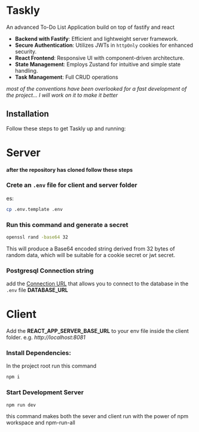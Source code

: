 
# Taskly

An advanced To-Do List Application build on top of fastify and react


- **Backend with Fastify**: Efficient and lightweight server framework.
- **Secure Authentication**: Utilizes JWTs in `httpOnly` cookies for enhanced security.
- **React Frontend**: Responsive UI with component-driven architecture.
- **State Management**: Employs Zustand for intuitive and simple state handling.
- **Task Management**: Full CRUD operations

*most of the conventions have been overlooked for a fast development of the project... I will work on it to make it better*

## Installation
Follow these steps to get Taskly up and running:
# Server
#### after the repository has cloned follow these steps ####

### Crete an ``.env`` file for client and server folder
es:

```bash
cp .env.template .env
```

### Run this command and generate a secret
```bash
openssl rand -base64 32
```
This will produce a Base64 encoded string derived from 32 bytes of random data, which will be suitable for a cookie secret or jwt secret.

### Postgresql Connection string
add the [Connection URL](https://www.prisma.io/docs/concepts/database-connectors/postgresql#base-url-and-path)
 that allows you to connect to the database in the `.env` file **DATABASE_URL**

# Client

Add the **REACT_APP_SERVER_BASE_URL** to your env file inside the client folder.
e.g. *http://localhost:8081*


### Install Dependencies:
In the project root run this command

```bash
npm i
```

### Start Development Server
```bash
npm run dev
```
this command makes both the sever and client run with the power of npm workspace and npm-run-all
